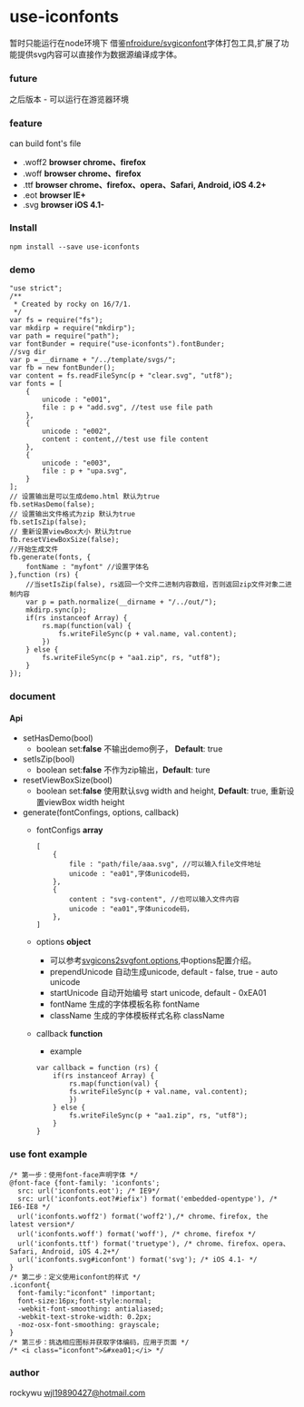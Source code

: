 # use-iconfonts
暂时只能运行在node环境下
借鉴[nfroidure/svgiconfont](https://github.com/nfroidure/svgiconfont)字体打包工具,扩展了功能提供svg内容可以直接作为数据源编译成字体。

### future
之后版本 - 可以运行在游览器环境

### feature
can build font's file

* .woff2 **browser chrome、firefox**
* .woff **browser chrome、firefox**
* .ttf **browser chrome、firefox、opera、Safari, Android, iOS 4.2+**
* .eot **browser IE+**
* .svg **browser iOS 4.1-**


### Install
````
npm install --save use-iconfonts
````

### demo
````
"use strict";
/**
 * Created by rocky on 16/7/1.
 */
var fs = require("fs");
var mkdirp = require("mkdirp");
var path = require("path");
var fontBunder = require("use-iconfonts").fontBunder;
//svg dir
var p = __dirname + "/../template/svgs/";
var fb = new fontBunder();
var content = fs.readFileSync(p + "clear.svg", "utf8");
var fonts = [
    {
        unicode : "e001",
        file : p + "add.svg", //test use file path
    },
    {
        unicode : "e002",
        content : content,//test use file content
    },
    {
        unicode : "e003",
        file : p + "upa.svg",
    }
];
// 设置输出是可以生成demo.html 默认为true
fb.setHasDemo(false);
// 设置输出文件格式为zip 默认为true
fb.setIsZip(false);
// 重新设置viewBox大小 默认为true
fb.resetViewBoxSize(false);
//开始生成文件
fb.generate(fonts, {
    fontName : "myfont" //设置字体名
},function (rs) {
    //当setIsZip(false), rs返回一个文件二进制内容数组，否则返回zip文件对象二进制内容
    var p = path.normalize(__dirname + "/../out/");
    mkdirp.sync(p);
    if(rs instanceof Array) {
        rs.map(function(val) {
            fs.writeFileSync(p + val.name, val.content);
        })
    } else {
        fs.writeFileSync(p + "aa1.zip", rs, "utf8");
    }
});
````
### document

#### Api

* setHasDemo(bool)
    * boolean  set:**false** 不输出demo例子， **Default**: true
* setIsZip(bool)
    * boolean  set:**false** 不作为zip输出，**Default**: ture
* resetViewBoxSize(bool)
    * boolean  set:**false** 使用默认svg width and height, **Default**: true, 重新设置viewBox width height
* generate(fontConfings, options, callback)
    * fontConfigs  **array**
    
        ````
        [
            {
                file : "path/file/aaa.svg", //可以输入file文件地址
                unicode : "ea01",字体unicode码，
            },
            {
                content : "svg-content", //也可以输入文件内容
                unicode : "ea01",字体unicode码，
            },
        ]
        ````
    * options **object**
        * 可以参考[svgicons2svgfont.options](https://github.com/nfroidure/svgicons2svgfont#svgicons2svgfontoptions),中options配置介绍。
        * prependUnicode 自动生成unicode, default - false, true - auto unicode
        * startUnicode  自动开始编号 start unicode, default - 0xEA01
        * fontName 生成的字体模板名称 fontName
        * className 生成的字体模板样式名称 className
    * callback **function**
        * example
        
        ````
        var callback = function (rs) {
            if(rs instanceof Array) {
                rs.map(function(val) {
                fs.writeFileSync(p + val.name, val.content);
                })
            } else {
                fs.writeFileSync(p + "aa1.zip", rs, "utf8");
            }
        }
        ````
        
### use font example
````
/* 第一步：使用font-face声明字体 */
@font-face {font-family: 'iconfonts';
  src: url('iconfonts.eot'); /* IE9*/
  src: url('iconfonts.eot?#iefix') format('embedded-opentype'), /* IE6-IE8 */
  url('iconfonts.woff2') format('woff2'),/* chrome、firefox, the latest version*/
  url('iconfonts.woff') format('woff'), /* chrome、firefox */
  url('iconfonts.ttf') format('truetype'), /* chrome、firefox、opera、Safari, Android, iOS 4.2+*/
  url('iconfonts.svg#iconfont') format('svg'); /* iOS 4.1- */
}
/* 第二步：定义使用iconfont的样式 */
.iconfont{
  font-family:"iconfont" !important;
  font-size:16px;font-style:normal;
  -webkit-font-smoothing: antialiased;
  -webkit-text-stroke-width: 0.2px;
  -moz-osx-font-smoothing: grayscale;
}
/* 第三步：挑选相应图标并获取字体编码，应用于页面 */
/* <i class="iconfont">&#xea01;</i> */
````

### author

rockywu <wjl19890427@hotmail.com>

